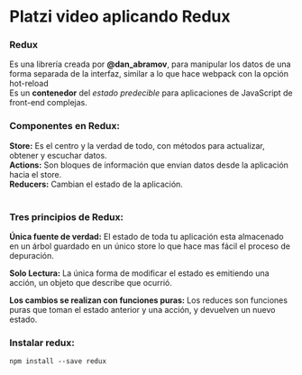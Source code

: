 # Platzi video aplicando Redux

### Redux

Es una librería creada por **@dan_abramov**, para manipular los datos de una forma separada de la interfaz, similar a lo que hace webpack con la opción hot-reload <br>
Es un **contenedor** del *estado predecible* para aplicaciones de JavaScript de front-end complejas. <br>


### Componentes en Redux:

**Store:** Es el centro y la verdad de todo, con métodos para actualizar, obtener y escuchar datos. <br>
**Actions:** Son bloques de información que envian datos desde la aplicación hacia el store. <br>
**Reducers:** Cambian el estado de la aplicación. <br> <br>


### Tres principios de Redux:

**Única fuente de verdad:** El estado de toda tu aplicación esta almacenado en un árbol guardado en un único store lo que hace mas fácil el proceso de depuración. <br>

**Solo Lectura:** La única forma de modificar el estado es emitiendo una acción, un objeto que describe que ocurrió. <br>

**Los cambios se realizan con funciones puras:** Los reduces son funciones puras que toman el estado anterior y una acción, y devuelven un nuevo estado. <br>


### Instalar redux:

`npm install --save redux`

